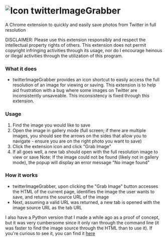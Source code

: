 # ![Icon](https://i.imgur.com/hsVN8Hm.png) twitterImageGrabber
A Chrome extension to quickly and easily save photos from Twitter in full resolution

DISCLAIMER: Please use this extension responsibly and respect the intellectual property rights of others. This extension does not permit copyright infringing activities through its usage, nor do I encourage heinous or illegal activities through the utilization of this program.

### What it does
- twitterImageGrabber provides an icon shortcut to easily access the full resolution of an image for viewing or saving. This extension is to help aid frustration with a bug where some images on Twitter are inconsistently unsaveable. This inconsistency is fixed through this extension.

### Usage
1. Find the image you would like to save
2. Open the image in gallery mode (full screen; if there are multiple images, you should see the arrows on the sides that allow you to navigate - ensure you are on the right photo you want to save)
3. Click the extension icon and click "Grab Image"
4. If all goes well, a new tab should open with the full resolution image to view or save
Note: If the image could not be found (likely not in gallery mode), the popup will display an error message "No image found"

### How it works
- twitterImageGrabber, upon clicking the "Grab Image" button accesses the HTML of the current page, identifies the image the user wants to save, and returns the source URL of the image
- Next, assuming a valid URL was returned, a new tab is opened with the image source URL as the tab URL

I also have a Python version that I made a while ago as a proof of concept, but it was very cumbersome since it only ran through the command line (it was faster to find the image source through the HTML than to use it). If you're curious to see it, you can find it [here](https://github.com/andrewtong0/TwitterImageGrabberPython)
